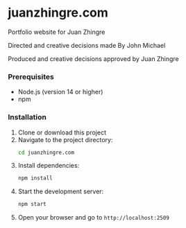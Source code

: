 # juanzhingre.com

Portfolio website for Juan Zhingre

Directed and creative decisions made By John Michael

Produced and creative decisions approved by Juan Zhingre

### Prerequisites
- Node.js (version 14 or higher)
- npm

### Installation
1. Clone or download this project
2. Navigate to the project directory:
   ```bash
   cd juanzhingre.com
   ```
3. Install dependencies:
   ```bash
   npm install
   ```
4. Start the development server:
   ```bash
   npm start
   ```
5. Open your browser and go to `http://localhost:2509`
